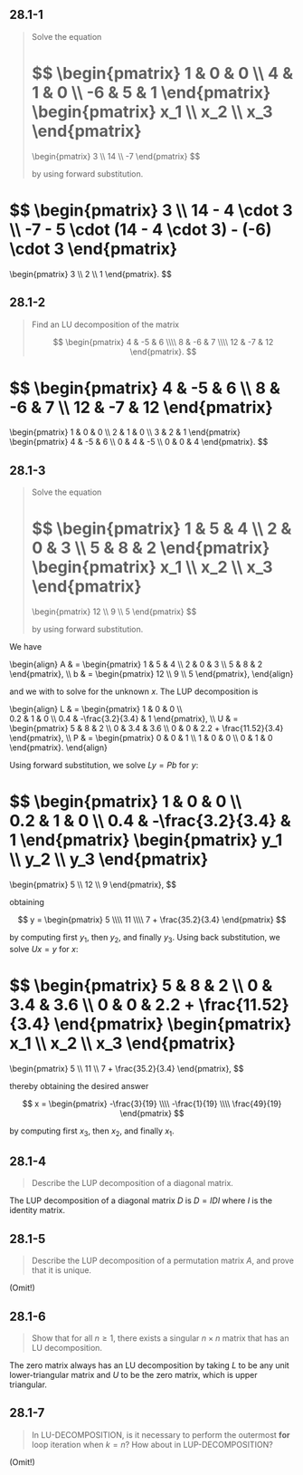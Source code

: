 ## 28.1-1

> Solve the equation
>
> $$
> \begin{pmatrix}
>  1 & 0 & 0 \\\\
>  4 & 1 & 0 \\\\
> -6 & 5 & 1
> \end{pmatrix}
> \begin{pmatrix}
> x_1 \\\\
> x_2 \\\\
> x_3
> \end{pmatrix}
> =
> \begin{pmatrix}
>  3 \\\\
> 14 \\\\
> -7
> \end{pmatrix}
> $$
>
> by using forward substitution.

$$
\begin{pmatrix}
3 \\\\
14 - 4 \cdot 3 \\\\
-7 - 5 \cdot (14 - 4 \cdot 3) - (-6) \cdot 3
\end{pmatrix}
=
\begin{pmatrix}
3 \\\\
2 \\\\
1
\end{pmatrix}.
$$

## 28.1-2

> Find an $\text{LU}$ decomposition of the matrix
>
> $$
> \begin{pmatrix}
>  4 & -5 &  6 \\\\
>  8 & -6 &  7 \\\\
> 12 & -7 & 12
> \end{pmatrix}.
> $$

$$
\begin{pmatrix}
 4 & -5 &  6 \\\\
 8 & -6 &  7 \\\\
12 & -7 & 12
\end{pmatrix}
=
\begin{pmatrix}
 1 &  0 &  0 \\\\
 2 &  1 &  0 \\\\
 3 &  2 &  1
\end{pmatrix}
\begin{pmatrix}
 4 & -5 &  6 \\\\
 0 &  4 & -5 \\\\
 0 &  0 &  4
\end{pmatrix}.
$$

## 28.1-3

> Solve the equation
>
> $$
> \begin{pmatrix}
> 1 & 5 & 4 \\\\
> 2 & 0 & 3 \\\\
> 5 & 8 & 2
> \end{pmatrix}
> \begin{pmatrix}
> x_1 \\\\
> x_2 \\\\
> x_3
> \end{pmatrix}
> =
> \begin{pmatrix}
> 12 \\\\
>  9 \\\\
>  5
> \end{pmatrix}
> $$
>
> by using forward substitution.

We have

\begin{align}
A & =
\begin{pmatrix}
1 & 5 & 4 \\\\
2 & 0 & 3 \\\\
5 & 8 & 2
\end{pmatrix}, \\\\
b & =
\begin{pmatrix}
12 \\\\
 9 \\\\
 5
\end{pmatrix},
\end{align}

and we with to solve for the unknown $x$. The $\text{LUP}$ decomposition is

\begin{align}
L & =
\begin{pmatrix}
1   &                0 & 0 \\\\    
0.2 &                1 & 0 \\\\
0.4 & -\frac{3.2}{3.4} & 1
\end{pmatrix}, \\\\
U & =
\begin{pmatrix}
5 & 8   & 2 \\\\
0 & 3.4 & 3.6 \\\\
0 & 0   & 2.2 + \frac{11.52}{3.4}
\end{pmatrix}, \\\\
P & =
\begin{pmatrix}
0 & 0 & 1 \\\\
1 & 0 & 0 \\\\
0 & 1 & 0
\end{pmatrix}.
\end{align}

Using forward substitution, we solve $Ly = Pb$ for $y$:

$$
\begin{pmatrix}
1   &                0 & 0 \\\\    
0.2 &                1 & 0 \\\\
0.4 & -\frac{3.2}{3.4} & 1
\end{pmatrix}
\begin{pmatrix}
y_1 \\\\
y_2 \\\\
y_3
\end{pmatrix}
=
\begin{pmatrix}
 5 \\\\
12 \\\\
 9
\end{pmatrix},
$$

obtaining

$$
y =
\begin{pmatrix}
 5 \\\\
11 \\\\
7 + \frac{35.2}{3.4}
\end{pmatrix}
$$

by computing first $y_1$, then $y_2$, and finally $y_3$. Using back substitution, we solve $Ux = y$ for $x$:

$$
\begin{pmatrix}
5 & 8   & 2 \\\\
0 & 3.4 & 3.6 \\\\
0 & 0   & 2.2 + \frac{11.52}{3.4}
\end{pmatrix}
\begin{pmatrix}
x_1 \\\\
x_2 \\\\
x_3
\end{pmatrix}
=
\begin{pmatrix}
 5 \\\\
11 \\\\
7 + \frac{35.2}{3.4}
\end{pmatrix},
$$

thereby obtaining the desired answer

$$
x =
\begin{pmatrix}
-\frac{3}{19} \\\\
-\frac{1}{19} \\\\
\frac{49}{19}
\end{pmatrix}
$$

by computing first $x_3$, then $x_2$, and finally $x_1$.

## 28.1-4

> Describe the $\text{LUP}$ decomposition of a diagonal matrix.

The $\text{LUP}$ decomposition of a diagonal matrix $D$ is $D = IDI$ where $I$ is the identity matrix.

## 28.1-5

> Describe the $\text{LUP}$ decomposition of a permutation matrix $A$, and prove that it is unique.

(Omit!)

## 28.1-6

> Show that for all $n \ge 1$, there exists a singular $n \times n$ matrix that has an $\text{LU}$ decomposition.

The zero matrix always has an $\text{LU}$ decomposition by taking $L$ to be any unit lower-triangular matrix and $U$ to be the zero matrix, which is upper triangular.

## 28.1-7

> In $\text{LU-DECOMPOSITION}$, is it necessary to perform the outermost **for** loop iteration when $k = n$? How about in $\text{LUP-DECOMPOSITION}$?

(Omit!)
